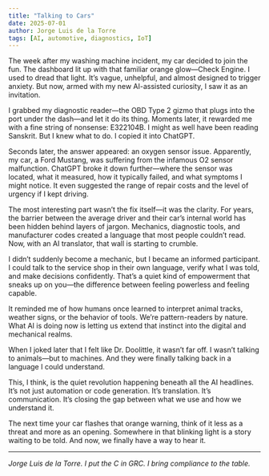 ```yaml
---
title: "Talking to Cars"
date: 2025-07-01
author: Jorge Luis de la Torre
tags: [AI, automotive, diagnostics, IoT]
---
```


The week after my washing machine incident, my car decided to join the fun. The dashboard lit up with that familiar orange glow—Check Engine. I used to dread that light. It’s vague, unhelpful, and almost designed to trigger anxiety. But now, armed with my new AI-assisted curiosity, I saw it as an invitation.

I grabbed my diagnostic reader—the OBD Type 2 gizmo that plugs into the port under the dash—and let it do its thing. Moments later, it rewarded me with a fine string of nonsense: E322104B. I might as well have been reading Sanskrit. But I knew what to do. I copied it into ChatGPT.

Seconds later, the answer appeared: an oxygen sensor issue. Apparently, my car, a Ford Mustang, was suffering from the infamous O2 sensor malfunction. ChatGPT broke it down further—where the sensor was located, what it measured, how it typically failed, and what symptoms I might notice. It even suggested the range of repair costs and the level of urgency if I kept driving.

The most interesting part wasn’t the fix itself—it was the clarity. For years, the barrier between the average driver and their car’s internal world has been hidden behind layers of jargon. Mechanics, diagnostic tools, and manufacturer codes created a language that most people couldn’t read. Now, with an AI translator, that wall is starting to crumble.

I didn’t suddenly become a mechanic, but I became an informed participant. I could talk to the service shop in their own language, verify what I was told, and make decisions confidently. That’s a quiet kind of empowerment that sneaks up on you—the difference between feeling powerless and feeling capable.

It reminded me of how humans once learned to interpret animal tracks, weather signs, or the behavior of tools. We’re pattern-readers by nature. What AI is doing now is letting us extend that instinct into the digital and mechanical realms.

When I joked later that I felt like Dr. Doolittle, it wasn’t far off. I wasn’t talking to animals—but to machines. And they were finally talking back in a language I could understand.

This, I think, is the quiet revolution happening beneath all the AI headlines. It’s not just automation or code generation. It’s translation. It’s communication. It’s closing the gap between what we use and how we understand it.

The next time your car flashes that orange warning, think of it less as a threat and more as an opening. Somewhere in that blinking light is a story waiting to be told. And now, we finally have a way to hear it.

---

*Jorge Luis de la Torre. I put the C in GRC. I bring compliance to the table.*